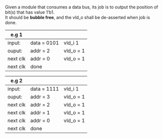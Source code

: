 Given a module that consumes a data bus, its job is to output the position of bit(s) that has value 1’b1. \
It should be **bubble free**, and the vld_o shall be de-asserted when job is done.

|e.g 1|||
|---|---|---|
|input: |  data = 0101 |   vld_i 1|
|ouput: |  addr = 2	|			vld_o = 1|
|next clk |addr = 0	|			vld_o = 1|
|next clk |done	|			|

|e.g 2|||
|---|---|---|
|input: |  data = 1111 |  	vld_i 1|
|ouput: |  addr = 3 |    	vld_o = 1|
|next clk| addr = 2 |    	vld_o = 1|
|next clk| addr = 1 |    	vld_o = 1|
|next clk| addr = 0 |    	vld_o = 1|
|next clk| done |    	|


